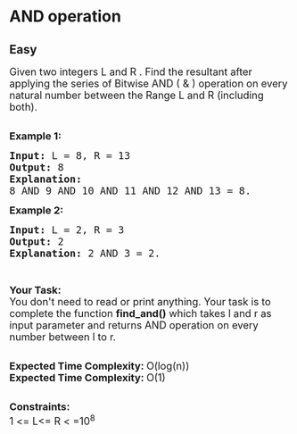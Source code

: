 # AND operation
## Easy
<div class="problems_problem_content__Xm_eO"><p><span style="font-size:18px">Given two integers L and R . Find the resultant after applying the series of Bitwise AND ( &amp; ) operation on every natural number between the Range L&nbsp;and R (including both).</span><br>
&nbsp;</p>

<p><span style="font-size:18px"><strong>Example 1:</strong></span></p>

<pre style="position: relative;"><span style="font-size:18px"><strong>Input: </strong>L = 8, R = 13
<strong>Output: </strong>8
<strong>Explanation: 
</strong></span><span style="font-size:18px">8 AND 9 AND 10 AND 11 AND 12 AND 13 = 8.</span>
<div class="open_grepper_editor" title="Edit &amp; Save To Grepper"></div></pre>

<p><span style="font-size:18px"><strong>Example 2:</strong></span></p>

<pre style="position: relative;"><span style="font-size:18px"><strong>Input: </strong>L = 2, R = 3
<strong>Output: </strong>2
<strong>Explanation: </strong>2 AND 3 = 2.</span>
<div class="open_grepper_editor" title="Edit &amp; Save To Grepper"></div></pre>

<p>&nbsp;</p>

<p><span style="font-size:18px"><strong>Your Task:</strong><br>
You don't need to read or print anything. Your task is to complete the function&nbsp;<strong>find_and()</strong>&nbsp;which takes l&nbsp;and r&nbsp;as input parameter and returns AND operation on every number between l&nbsp;to r.</span><br>
&nbsp;</p>

<p><span style="font-size:18px"><strong>Expected Time Complexity:&nbsp;</strong>O(log(n))<br>
<strong>Expected Time Complexity:&nbsp;</strong>O(1)</span><br>
&nbsp;</p>

<p><span style="font-size:18px"><strong>Constraints:</strong><br>
1 &lt;= L&lt;= R&nbsp;&lt; =10<sup>8</sup></span></p>
</div>